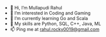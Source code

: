 - 👋 Hi, I’m Mullapudi Rahul
- 👀 I’m interested in Coding and Gaming
- 🌱 I’m currently learning Go and Scala
- 💪 My skills are Python, SQL, C++, Java, ML
- 📫 Ping me at rahul.rocky0019@gmail.com
